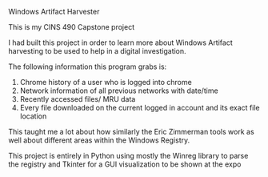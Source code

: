 Windows Artifact Harvester

This is my CINS 490 Capstone project

I had built this project in order to learn more about Windows Artifact harvesting to be used to help in a digital investigation.

The following information this program grabs is:
1. Chrome history of a user who is logged into chrome
2. Network information of all previous networks with date/time
3. Recently accessed files/ MRU data
4. Every file downloaded on the current logged in account and its exact file location

This taught me a lot about how similarly the Eric Zimmerman tools work as well about different areas within the Windows Registry.

This project is entirely in Python using mostly the Winreg library to parse the registry and Tkinter for a GUI visualization to be shown at the expo
